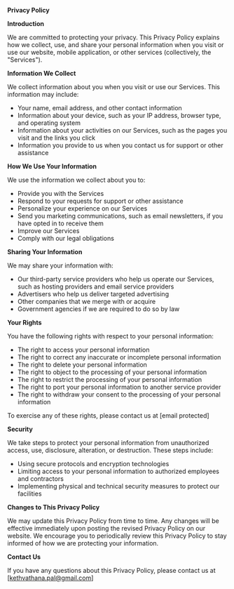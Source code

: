 
**Privacy Policy**

**Introduction**

We are committed to protecting your privacy. This Privacy Policy explains how we collect, use, and share your personal information when you visit or use our website, mobile application, or other services (collectively, the "Services").

**Information We Collect**

We collect information about you when you visit or use our Services. This information may include:

* Your name, email address, and other contact information
* Information about your device, such as your IP address, browser type, and operating system
* Information about your activities on our Services, such as the pages you visit and the links you click
* Information you provide to us when you contact us for support or other assistance

**How We Use Your Information**

We use the information we collect about you to:

* Provide you with the Services
* Respond to your requests for support or other assistance
* Personalize your experience on our Services
* Send you marketing communications, such as email newsletters, if you have opted in to receive them
* Improve our Services
* Comply with our legal obligations

**Sharing Your Information**

We may share your information with:

* Our third-party service providers who help us operate our Services, such as hosting providers and email service providers
* Advertisers who help us deliver targeted advertising
* Other companies that we merge with or acquire
* Government agencies if we are required to do so by law

**Your Rights**

You have the following rights with respect to your personal information:

* The right to access your personal information
* The right to correct any inaccurate or incomplete personal information
* The right to delete your personal information
* The right to object to the processing of your personal information
* The right to restrict the processing of your personal information
* The right to port your personal information to another service provider
* The right to withdraw your consent to the processing of your personal information

To exercise any of these rights, please contact us at [email protected]

**Security**

We take steps to protect your personal information from unauthorized access, use, disclosure, alteration, or destruction. These steps include:

* Using secure protocols and encryption technologies
* Limiting access to your personal information to authorized employees and contractors
* Implementing physical and technical security measures to protect our facilities

**Changes to This Privacy Policy**

We may update this Privacy Policy from time to time. Any changes will be effective immediately upon posting the revised Privacy Policy on our website. We encourage you to periodically review this Privacy Policy to stay informed of how we are protecting your information.

**Contact Us**

If you have any questions about this Privacy Policy, please contact us at [kethvathana.pal@gmail.com]
